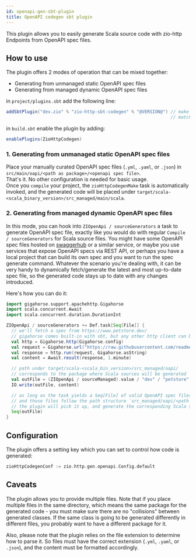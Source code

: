 ```yaml
---
id: openapi-gen-sbt-plugin
title: OpenAPI codegen sbt plugin
---
```


This plugin allows you to easily generate Scala source code with zio-http Endpoints from OpenAPI spec files.

## How to use

The plugin offers 2 modes of operation that can be mixed together:
- Generating from unmanaged static OpenAPI spec files
- Generating from managed dynamic OpenAPI spec files

in `project/plugins.sbt` add the following line:
```scala
addSbtPlugin("dev.zio" % "zio-http-sbt-codegen" % "@VERSION@") // make sure the version of the sbt plugin
                                                               // matches the version of zio-http you are using
```

in `build.sbt` enable the plugin by adding:
```scala
enablePlugins(ZioHttpCodegen)
```

### 1. Generating from unmanaged static OpenAPI spec files
Place your manually curated OpenAPI spec files (`.yml`, `.yaml`, or `.json`) in `src/main/oapi/<path as package>/<openapi spec file>`.\
That's it. No other configuration is needed for basic usage. \
Once you `compile` your project, the `zioHttpCodegenMake` task is automatically invoked, and the generated code will be placed under `target/scala-<scala_binary_version>/src_managed/main/scala`.

### 2. Generating from managed dynamic OpenAPI spec files
In this mode, you can hook into `ZIOpenApi / sourceGenerators` a task to generate OpenAPI spec file, exactly like you would do with regular `Compile / sourceGenerators` for Scala source files.
You might have some OpenAPI spec files hosted on [swaggerhub](https://app.swaggerhub.com/) or a similar service, 
or maybe you use services that expose OpenAPI specs via REST API, or perhaps you have a local project that can build its own spec and you want to run the spec generate command.
Whatever the scenario you're dealing with, it can be very handy to dynamically fetch/generate the latest and most up-to-date spec file, so the generated code stays up to date with any changes introduced.

Here's how you can do it:
```scala
import gigahorse.support.apachehttp.Gigahorse
import scala.concurrent.Await
import scala.concurrent.duration.DurationInt

ZIOpenApi / sourceGenerators += Def.task[Seq[File]] {
  // we'll fetch a spec from https://www.petstore.dev/
  // gigahorse comes built-in with sbt, but any other http client can be used
  val http = Gigahorse.http(Gigahorse.config)
  val request = Gigahorse.url("https://raw.githubusercontent.com/readmeio/oas-examples/main/3.0/yaml/response-http-behavior.yaml")
  val response = http.run(request, Gigahorse.asString)
  val content = Await.result(response, 1.minute)

  // path under target/scala-<scala_bin_version>/src_managed/oapi/
  // corresponds to the package where Scala sources will be generated
  val outFile = (ZIOpenApi / sourceManaged).value / "dev" / "petstore" / "http" / "test" / "api.yaml"
  IO.write(outFile, content)

  // as long as the task yields a Seq[File] of valid OpenAPI spec files,
  // and those files follow the path structure `src_managed/oapi/<path as package>/<openapi spec file>`,
  // the plugin will pick it up, and generate the corresponding Scala sources.
  Seq(outFile)
}
```

## Configuration
The plugin offers a setting key which you can set to control how code is generated:
```scala
zioHttpCodegenConf := zio.http.gen.openapi.Config.default
```

## Caveats
The plugin allows you to provide multiple files.
Note that if you place multiple files in the same directory,
which means the same package for the generated code - you must make sure there are no "collisions" between generated classes.
If the same class is going to be generated differently in different files, you probably want to have a different package for it.

Also, please note that the plugin relies on the file extension to determine how to parse it.
So files must have the correct extension (`.yml`, `.yaml`, or `.json`), and the content must be formatted accordingly.
